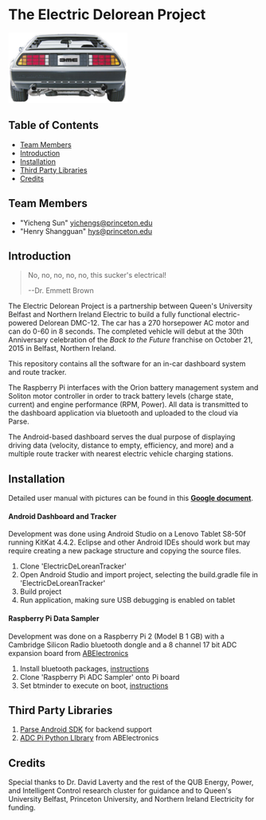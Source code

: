 # The Electric Delorean Project
![Picture](https://raw.githubusercontent.com/yichengsun/Electric-DeLorean-Project/master/ElectricDeLoreanTracker/app/src/main/res/drawable-mdpi/rear.png) 
## Table of Contents

* [Team Members](#team-members)
* [Introduction](#introduction)
* [Installation](#installation)
* [Third Party Libraries](#third-party-libraries)
* [Credits](#credits)

## Team Members
* "Yicheng Sun" <yichengs@princeton.edu>
* "Henry Shangguan" <hys@princeton.edu>

## Introduction 
>No, no, no, no, no, this sucker's electrical!
>
>--Dr. Emmett Brown

The Electric Delorean Project is a partnership between Queen's University Belfast and Northern Ireland Electric to build a fully functional electric-powered Delorean DMC-12. The car has a 270 horsepower AC motor and can do 0-60 in 8 seconds. The completed vehicle will debut at the 30th Anniversary celebration of the *Back to the Future* franchise on October 21, 2015 in Belfast, Northern Ireland. 

This repository contains all the software for an in-car dashboard system and route tracker.

The Raspberry Pi interfaces with the Orion battery management system and Soliton motor controller in order to track battery levels (charge state, current) and engine performance (RPM, Power). All data is transmitted to the dashboard application via bluetooth and uploaded to the cloud via Parse.

The Android-based dashboard serves the dual purpose of displaying driving data (velocity, distance to empty, efficiency, and more) and a multiple route tracker with nearest electric vehicle charging stations.


## Installation
Detailed user manual with pictures can be found in this **[Google document](https://docs.google.com/document/d/1CpdqsstL3xIvifqvO7MZdxyz_jfw7N-QEhuCiqaaNv4/edit?usp=sharing)**. 

#### Android Dashboard and Tracker
Development was done using Android Studio on a Lenovo Tablet S8-50f running KitKat 4.4.2. Eclipse and other Android IDEs should work but may require creating a new package structure and copying the source files.

1. Clone 'ElectricDeLoreanTracker'
2. Open Android Studio and import project, selecting the build.gradle file in 'ElectricDeLoreanTracker'
2. Build project
3. Run application, making sure USB debugging is enabled on tablet

#### Raspberry Pi Data Sampler
Development was done on a Raspberry Pi 2 (Model B 1 GB) with a Cambridge Silicon Radio bluetooth dongle and a 8 channel 17 bit ADC expansion board from [ABElectronics](https://www.abelectronics.co.uk/products/3/Raspberry-Pi-Model-A-and-B/17/ADC-Pi-V2---Raspberry-Pi-Analogue-to-Digital-converter)

1. Install bluetooth packages, [instructions](http://www.modmypi.com/blog/installing-the-raspberry-pi-nano-bluetooth-dongle)
2. Clone 'Raspberry Pi ADC Sampler' onto Pi board
3. Set btminder to execute on boot, [instructions](http://raspberrypi.stackexchange.com/questions/8734/execute-script-on-start-up)

## Third Party Libraries

1. [Parse Android SDK](https://parse.com/docs/downloads) for backend support
2. [ADC Pi Python LIbrary](https://github.com/abelectronicsuk/ABElectronics_Python_Libraries/tree/master/ADCPi) from ABElectronics 

## Credits
Special thanks to Dr. David Laverty and the rest of the QUB Energy, Power, and Intelligent Control research cluster for guidance and to Queen's University Belfast, Princeton University, and Northern Ireland Electricity for funding.
